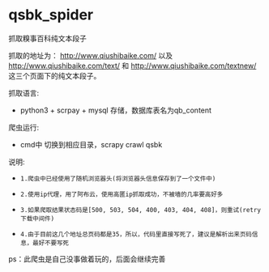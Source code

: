 # qsbk_spider
抓取糗事百科纯文本段子

抓取的地址为：
http://www.qiushibaike.com/ 以及 http://www.qiushibaike.com/text/ 和 http://www.qiushibaike.com/textnew/ 这三个页面下的纯文本段子。

抓取语言: 
    
- python3 + scrpay + mysql 存储，数据库表名为qb_content

爬虫运行:
    
- cmd中 切换到相应目录，scrapy crawl qsbk

说明:

-     1.爬虫中已经使用了随机浏览器头(将浏览器头信息保存到了一个文件中)
-     2.使用ip代理，用了阿布云，使用高匿ip抓取成功，不被墙的几率要高好多
-     3.如果爬取结果状态码是[500, 503, 504, 400, 403, 404, 408]，则重试(retry下载中间件)
-     4.由于目前这几个地址总页码都是35，所以，代码里直接写死了，建议是解析出来页码信息，最好不要写死

ps：此爬虫是自己没事做着玩的，后面会继续完善
